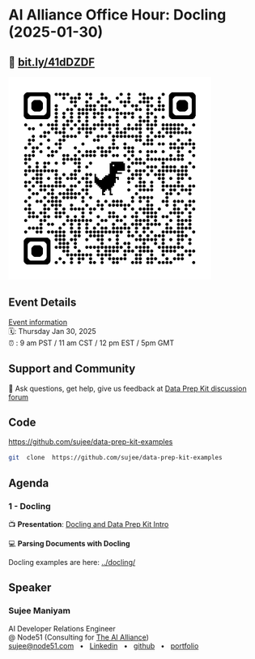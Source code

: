 # AI Alliance Office Hour: Docling (2025-01-30)

## 🔗 [bit.ly/41dDZDF](https://bit.ly/41dDZDF)

<img src="2025-01-30__AI-alliance-office-hour-qr1.png" width="400px">

## Event Details

[Event information](https://www.meetup.com/ibm-developer-sf-bay-area-meetup/events/305798918/)<br>
🗓️: Thursday Jan 30, 2025 <br>
⏰ : 9 am PST  / 11 am CST / 12 pm EST / 5pm GMT


## Support and Community

🙋 Ask questions, get help, give us feedback at [Data Prep Kit discussion forum](https://github.com/IBM/data-prep-kit/discussions)

## Code

https://github.com/sujee/data-prep-kit-examples


```bash
git  clone  https://github.com/sujee/data-prep-kit-examples
```

## Agenda

### 1 - Docling

📺 **Presentation**: [Docling and Data Prep Kit Intro](https://docs.google.com/presentation/d/1axPN1PTc5vvs129zRBGiGLF5bYuqea02Trz-rdonggE/edit?usp=sharing)


💻 **Parsing Documents with Docling**

Docling examples are here: [../docling/](../docling/)




## Speaker

### Sujee Maniyam

AI Developer Relations Engineer<br>
@ Node51 (Consulting for [The AI Alliance](https://thealliance.ai/))<br>
sujee@node51.com &nbsp; • &nbsp; [Linkedin](https://www.linkedin.com/in/sujeemaniyam/) &nbsp;  • &nbsp;  [github](https://github.com/sujee/) &nbsp;  •  &nbsp; [portfolio](https://sujee.dev/portfolio?utm_medium=speaker_bio&utm_source=github__data_prep_kit_examples&utm_campaign=speaking_general) 
